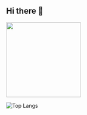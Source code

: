 ## Hi there 👋
<a href="https://github.com/anuraghazra/github-readme-stats">
  <img height=200 align="center" src="https://github-readme-stats.vercel.app/api?username=Euarno" />
</a>

![Top Langs](https://github-readme-stats.vercel.app/api/top-langs/?username=Euarno&layout=donut)
